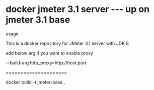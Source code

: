 # docker jmeter 3.1 server --- up on jmeter 3.1 base

usage

This is a docker repository for JMeter 3.1 server with JDK 8

add below arg if you want to enable proxy

--build-arg http_proxy=http://host:port

=====================

docker build -t jmeter-base .

